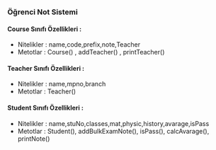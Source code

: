 ### Öğrenci Not Sistemi
#### Course Sınıfı Özellikleri :

- Nitelikler : name,code,prefix,note,Teacher
- Metotlar : Course() , addTeacher() , printTeacher()

#### Teacher Sınıfı Özellikleri :

- Nitelikler : name,mpno,branch
- Metotlar : Teacher()

#### Student Sınıfı Özellikleri :
- Nitelikler : name,stuNo,classes,mat,physic,history,avarage,isPass
- Metotlar : Student(), addBulkExamNote(), isPass(), calcAvarage(), printNote()